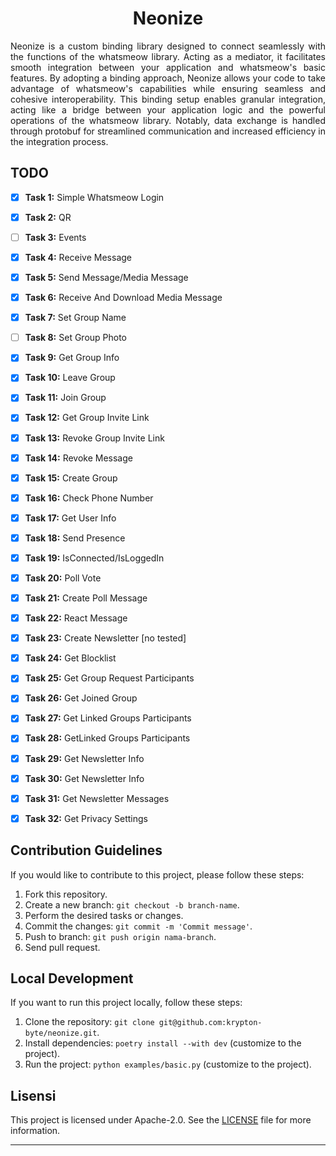 <center> 

# Neonize

</center>
<p align="justify">Neonize is a custom binding library designed to connect seamlessly with the functions of the whatsmeow library. Acting as a mediator, it facilitates smooth integration between your application and whatsmeow's basic features. By adopting a binding approach, Neonize allows your code to take advantage of whatsmeow's capabilities while ensuring seamless and cohesive interoperability. This binding setup enables granular integration, acting like a bridge between your application logic and the powerful operations of the whatsmeow library. Notably, data exchange is handled through protobuf for streamlined communication and increased efficiency in the integration process.
</p>

## TODO



- [x] **Task 1:** Simple Whatsmeow Login
- [x] **Task 2:** QR
- [ ] **Task 3:** Events
- [x] **Task 4:** Receive Message
- [x] **Task 5:** Send Message/Media Message
- [x] **Task 6:** Receive And Download Media Message
- [x] **Task 7:** Set Group Name
- [ ] **Task 8:** Set Group Photo
- [x] **Task 9:** Get Group Info
- [x] **Task 10:** Leave Group
- [x] **Task 11:** Join Group
- [x] **Task 12:** Get Group Invite Link
- [x] **Task 13:** Revoke Group Invite Link
- [x] **Task 14:** Revoke Message
- [x] **Task 15:** Create Group
- [x] **Task 16:** Check Phone Number
- [x] **Task 17:** Get User Info
- [x] **Task 18:** Send Presence
- [x] **Task 19:** IsConnected/IsLoggedIn
- [x] **Task 20:** Poll Vote
- [x] **Task 21:** Create Poll Message
- [x] **Task 22:** React Message
- [x] **Task 23:** Create Newsletter [no tested]
- [x] **Task 24:** Get Blocklist
- [x] **Task 25:** Get Group Request Participants
- [x] **Task 26:** Get Joined Group
- [x] **Task 27:** Get Linked Groups Participants
- [x] **Task 28:** GetLinked Groups Participants
- [x] **Task 29:** Get Newsletter Info
- [x] **Task 30:** Get Newsletter Info
- [x] **Task 31:** Get Newsletter Messages
- [x] **Task 32:** Get Privacy Settings








## Contribution Guidelines

If you would like to contribute to this project, please follow these steps:

1. Fork this repository.
2. Create a new branch: `git checkout -b branch-name`.
3. Perform the desired tasks or changes.
4. Commit the changes: `git commit -m 'Commit message'`.
5. Push to branch: `git push origin nama-branch`.
6. Send pull request.

## Local Development

If you want to run this project locally, follow these steps:

1. Clone the repository: `git clone git@github.com:krypton-byte/neonize.git`.
2. Install dependencies: `poetry install --with dev` (customize to the project).
3. Run the project: `python examples/basic.py` (customize to the project).

## Lisensi

This project is licensed under Apache-2.0. See the [LICENSE](LICENSE) file for more information.

---
